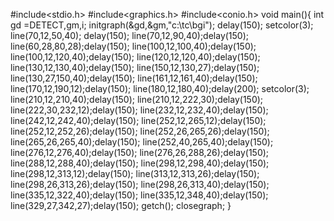 #include<stdio.h>
#include<graphics.h>
#include<conio.h>
void main(){
    int gd =DETECT,gm,i;
    initgraph(&gd,&gm,"c:\\tc\\bgi");
    delay(150);
    setcolor(3);
    line(70,12,50,40); delay(150);
    line(70,12,90,40);delay(150);
    line(60,28,80,28);delay(150);
    line(100,12,100,40);delay(150);
    line(100,12,120,40);delay(150);
    line(120,12,120,40);delay(150);
    line(130,12,130,40);delay(150);
    line(150,12,130,27);delay(150);
    line(130,27,150,40);delay(150);
    line(161,12,161,40);delay(150);
    line(170,12,190,12);delay(150);
    line(180,12,180,40);delay(200);
    setcolor(3);
    line(210,12,210,40);delay(150);
    line(210,12,222,30);delay(150);
    line(222,30,232,12);delay(150);
    line(232,12,232,40);delay(150);
    line(242,12,242,40);delay(150);
    line(252,12,265,12);delay(150);
    line(252,12,252,26);delay(150);
    line(252,26,265,26);delay(150);
    line(265,26,265,40);delay(150);
    line(252,40,265,40);delay(150);
    line(276,12,276,40);delay(150);
    line(276,26,288,26);delay(150);
    line(288,12,288,40);delay(150);
    line(298,12,298,40);delay(150);
    line(298,12,313,12);delay(150);
    line(313,12,313,26);delay(150);
    line(298,26,313,26);delay(150);
    line(298,26,313,40);delay(150);
    line(335,12,322,40);delay(150);
    line(335,12,348,40);delay(150);
    line(329,27,342,27);delay(150);
    getch();
    closegraph;
}
